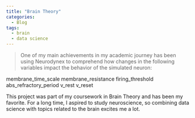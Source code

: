 ```yaml
---
title: "Brain Theory"
categories:
  - Blog
tags:
  - brain
  - data science 
---
```


> One of my main achievements in my academic journey has been using Neurodynex to comprehend how changes in the following variables impact the behavior of the simulated neuron:
> 
membrane_time_scale
membrane_resistance
firing_threshold
abs_refractory_period
v_rest
v_reset

This project was part of my coursework in Brain Theory and has been my favorite. For a long time, I aspired to study neuroscience, so combining data science with topics related to the brain excites me a lot.
  


